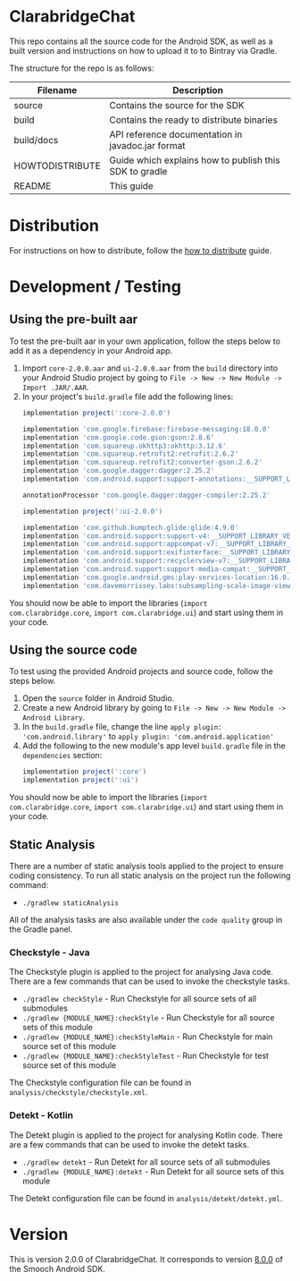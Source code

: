 # ClarabridgeChat

This repo contains all the source code for the Android SDK, as well as a built version and instructions on how to upload it to to Bintray via Gradle.

The structure for the repo is as follows:

| Filename        | Description                                               |
|-----------------|-----------------------------------------------------------|
| source          | Contains the source for the SDK                           |
| build           | Contains the ready to distribute binaries                 |
| build/docs      | API reference documentation in javadoc.jar format         |
| HOWTODISTRIBUTE | Guide which explains how to publish this SDK to gradle    |
| README          | This guide                                                |

# Distribution

For instructions on how to distribute, follow the [how to distribute](./HOWTODISTRIBUTE.MD) guide.

# Development / Testing

## Using the pre-built aar

To test the pre-built aar in your own application, follow the steps below to add it as a dependency in your Android app.

1. Import `core-2.0.0.aar` and `ui-2.0.0.aar` from the `build` directory into your Android Studio project by going to `File -> New -> New Module -> Import .JAR/.AAR`.
1. In your project's `build.gradle` file add the following lines:
    ```gradle
    implementation project(':core-2.0.0')

    implementation 'com.google.firebase:firebase-messaging:18.0.0'
    implementation 'com.google.code.gson:gson:2.8.6'
    implementation 'com.squareup.okhttp3:okhttp:3.12.6'
    implementation 'com.squareup.retrofit2:retrofit:2.6.2'
    implementation 'com.squareup.retrofit2:converter-gson:2.6.2'
    implementation 'com.google.dagger:dagger:2.25.2'
    implementation 'com.android.support:support-annotations:__SUPPORT_LIBRARY_VERSION__'

    annotationProcessor 'com.google.dagger:dagger-compiler:2.25.2'

    implementation project(':ui-2.0.0')

    implementation 'com.github.bumptech.glide:glide:4.9.0'
    implementation 'com.android.support:support-v4:__SUPPORT_LIBRARY_VERSION__'
    implementation 'com.android.support:appcompat-v7:__SUPPORT_LIBRARY_VERSION__'
    implementation 'com.android.support:exifinterface:__SUPPORT_LIBRARY_VERSION__'
    implementation 'com.android.support:recyclerview-v7:__SUPPORT_LIBRARY_VERSION__'
    implementation 'com.android.support:support-media-compat:__SUPPORT_LIBRARY_VERSION__'
    implementation 'com.google.android.gms:play-services-location:16.0.0'
    implementation 'com.davemorrissey.labs:subsampling-scale-image-view:3.10.0'
    ```

You should now be able to import the libraries (`import com.clarabridge.core`, `import com.clarabridge.ui`) and start using them in your code.

## Using the source code

To test using the provided Android projects and source code, follow the steps below.

1. Open the `source` folder in Android Studio.
1. Create a new Android library by going to `File -> New -> New Module -> Android Library`.
1. In the `build.gradle` file, change the line `apply plugin: 'com.android.library'` to `apply plugin: 'com.android.application'`
1. Add the following to the new module's app level `build.gradle` file in the `dependencies` section:
    ```gradle
    implementation project(':core')
    implementation project(':ui')
    ```

You should now be able to import the libraries (`import com.clarabridge.core`, `import com.clarabridge.ui`) and start using them in your code.

## Static Analysis

There are a number of static analysis tools applied to the project to ensure coding consistency.
To run all static analysis on the project run the following command:
* `./gradlew staticAnalysis`

All of the analysis tasks are also available under the `code quality` group in the Gradle panel.

### Checkstyle - Java

The Checkstyle plugin is applied to the project for analysing Java code.
There are a few commands that can be used to invoke the checkstyle tasks.

* `./gradlew checkStyle` - Run Checkstyle for all source sets of all submodules
* `./gradlew {MODULE_NAME}:checkStyle` - Run Checkstyle for all source sets of this module
* `./gradlew {MODULE_NAME}:checkStyleMain` - Run Checkstyle for main source set of this module
* `./gradlew {MODULE_NAME}:checkStyleTest` - Run Checkstyle for test source set of this module

The Checkstyle configuration file can be found in `analysis/checkstyle/checkstyle.xml`.

### Detekt - Kotlin

The Detekt plugin is applied to the project for analysing Kotlin code.
There are a few commands that can be used to invoke the detekt tasks.

* `./gradlew detekt` - Run Detekt for all source sets of all submodules
* `./gradlew {MODULE_NAME}:detekt` - Run Detekt for all source sets of this module

The Detekt configuration file can be found in `analysis/detekt/detekt.yml`.

# Version

This is version 2.0.0 of ClarabridgeChat. It corresponds to version [8.0.0](https://github.com/smooch/smooch-android/releases/tag/8.0.0) of the Smooch Android SDK.
